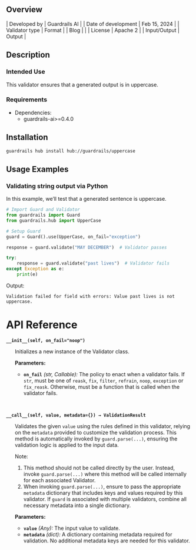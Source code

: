 ## Overview

| Developed by | Guardrails AI |
| Date of development | Feb 15, 2024 |
| Validator type | Format |
| Blog |  |
| License | Apache 2 |
| Input/Output | Output |

## Description

### Intended Use
This validator ensures that a generated output is in uppercase.

### Requirements

* Dependencies:
    - guardrails-ai>=0.4.0

## Installation

```bash
guardrails hub install hub://guardrails/uppercase
```

## Usage Examples

### Validating string output via Python

In this example, we’ll test that a generated sentence is uppercase.

```python
# Import Guard and Validator
from guardrails import Guard
from guardrails.hub import UpperCase

# Setup Guard
guard = Guard().use(UpperCase, on_fail="exception")

response = guard.validate("MAY DECEMBER")  # Validator passes

try:
    response = guard.validate("past lives")  # Validator fails
except Exception as e:
    print(e)
```
Output:
```console
Validation failed for field with errors: Value past lives is not uppercase.
```

# API Reference

**`__init__(self, on_fail="noop")`**
<ul>

Initializes a new instance of the Validator class.

**Parameters:**

- **`on_fail`** *(str, Callable):* The policy to enact when a validator fails. If `str`, must be one of `reask`, `fix`, `filter`, `refrain`, `noop`, `exception` or `fix_reask`. Otherwise, must be a function that is called when the validator fails.

</ul>

<br>

**`__call__(self, value, metadata={}) → ValidationResult`**

<ul>

Validates the given `value` using the rules defined in this validator, relying on the `metadata` provided to customize the validation process. This method is automatically invoked by `guard.parse(...)`, ensuring the validation logic is applied to the input data.

Note:

1. This method should not be called directly by the user. Instead, invoke `guard.parse(...)` where this method will be called internally for each associated Validator.
2. When invoking `guard.parse(...)`, ensure to pass the appropriate `metadata` dictionary that includes keys and values required by this validator. If `guard` is associated with multiple validators, combine all necessary metadata into a single dictionary.

**Parameters:**

- **`value`** *(Any):* The input value to validate.
- **`metadata`** *(dict):* A dictionary containing metadata required for validation. No additional metadata keys are needed for this validator.

</ul>
